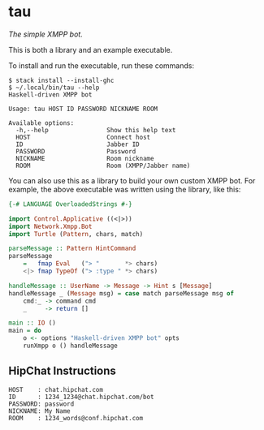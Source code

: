 # tau

*The simple XMPP bot.*

This is both a library and an example executable.

To install and run the executable, run these commands:

```
$ stack install --install-ghc
$ ~/.local/bin/tau --help
Haskell-driven XMPP bot

Usage: tau HOST ID PASSWORD NICKNAME ROOM

Available options:
  -h,--help                Show this help text
  HOST                     Connect host
  ID                       Jabber ID
  PASSWORD                 Password
  NICKNAME                 Room nickname
  ROOM                     Room (XMPP/Jabber name)
```

You can also use this as a library to build your own custom XMPP bot.  For
example, the above executable was written using the library, like this:

```haskell
{-# LANGUAGE OverloadedStrings #-}

import Control.Applicative ((<|>))
import Network.Xmpp.Bot
import Turtle (Pattern, chars, match) 

parseMessage :: Pattern HintCommand
parseMessage
    =   fmap Eval   ("> "       *> chars)
    <|> fmap TypeOf ("> :type " *> chars)

handleMessage :: UserName -> Message -> Hint s [Message]
handleMessage _ (Message msg) = case match parseMessage msg of
    cmd:_ -> command cmd
    _     -> return []

main :: IO ()              
main = do                  
    o <- options "Haskell-driven XMPP bot" opts
    runXmpp o () handleMessage
```

## HipChat Instructions

```
HOST    : chat.hipchat.com
ID      : 1234_1234@chat.hipchat.com/bot
PASSWORD: password
NICKNAME: My Name
ROOM    : 1234_words@conf.hipchat.com
```
